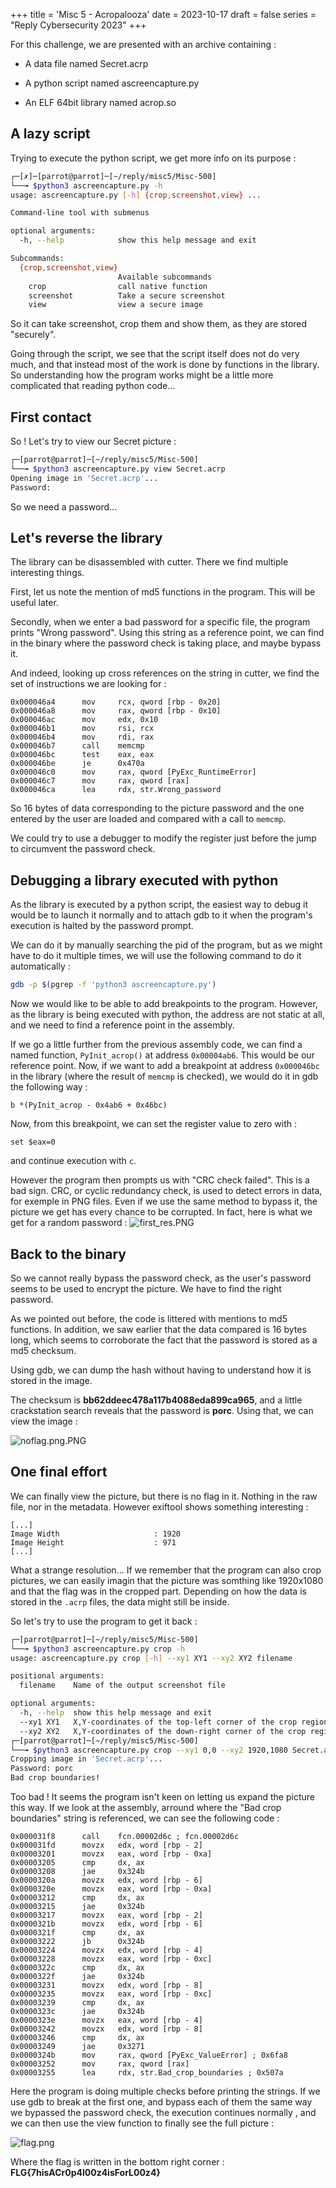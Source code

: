 +++
title = 'Misc 5 - Acropalooza'
date = 2023-10-17
draft = false
series = "Reply Cybersecurity 2023"
+++

For this challenge, we are presented with an archive containing :

- A data file named Secret.acrp

- A python script named ascreencapture.py

- An ELF 64bit library named acrop.so

## A lazy script

Trying to execute the python script, we get more info on its purpose :

```bash
┌─[✗]─[parrot@parrot]─[~/reply/misc5/Misc-500]
└──╼ $python3 ascreencapture.py -h
usage: ascreencapture.py [-h] {crop,screenshot,view} ...

Command-line tool with submenus

optional arguments:
  -h, --help            show this help message and exit

Subcommands:
  {crop,screenshot,view}
                        Available subcommands
    crop                call native function
    screenshot          Take a secure screenshot
    view                view a secure image
```

So it can take screenshot, crop them and show them, as they are stored "securely".

Going through the script, we see that the script itself does not do very much, and that instead most of the work is done by functions in the library. So understanding how the program works might be a little more complicated that reading python code...

## First contact

So ! Let's try to view our Secret picture : 

```bash
┌─[parrot@parrot]─[~/reply/misc5/Misc-500]
└──╼ $python3 ascreencapture.py view Secret.acrp 
Opening image in 'Secret.acrp'...
Password: 
```

So we need a password... 

## Let's reverse the library

The library can be disassembled with cutter. There we find multiple interesting things.

First, let us note the mention of md5 functions in the program. This will be useful later.

Secondly, when we enter a bad password for a specific file, the program prints "Wrong password". Using this string as a reference point, we can find in the binary where the password check is taking place, and maybe bypass it.

And indeed, looking up cross references on the string in cutter, we find the set of instructions we are looking for : 

```
0x000046a4      mov     rcx, qword [rbp - 0x20]
0x000046a8      mov     rax, qword [rbp - 0x10]
0x000046ac      mov     edx, 0x10
0x000046b1      mov     rsi, rcx
0x000046b4      mov     rdi, rax
0x000046b7      call    memcmp
0x000046bc      test    eax, eax
0x000046be      je      0x470a
0x000046c0      mov     rax, qword [PyExc_RuntimeError]
0x000046c7      mov     rax, qword [rax]
0x000046ca      lea     rdx, str.Wrong_password
```

So 16 bytes of data corresponding to the picture password and the one entered by the user are loaded and compared with a call to `memcmp`.

We could try to use a debugger to modify the register just before the jump to circumvent the password check.

## Debugging a library executed with python

As the library is executed by a python script, the easiest way to debug it would be to launch it normally and to attach gdb to it when the program's execution is halted by the password prompt.

We can do it by manually searching the pid of the program, but as we might have to do it multiple times, we will use the following command to do it automatically :

```bash
gdb -p $(pgrep -f 'python3 ascreencapture.py')
```

Now we would like to be able to add breakpoints to the program. However, as the library is being executed with python, the address are not static at all, and we need to find a reference point in the assembly. 

If we go a little further from the previous assembly code, we can find a named function, `PyInit_acrop()` at address `0x00004ab6`. This would be our reference point. Now, if we want to add a breakpoint at address `0x000046bc` in the library (where the result of `memcmp` is checked), we would do it in gdb the following way :

```
b *(PyInit_acrop - 0x4ab6 + 0x46bc)
```

Now, from this breakpoint, we can set the register value to zero with : 

```
set $eax=0
```

and continue execution with `c`. 

However the program then prompts us with "CRC check failed". This is a bad sign. CRC, or cyclic redundancy check, is used to detect errors in data, for exemple in PNG files. Even if we use the same method to bypass it, the picture we get has every chance to be corrupted. In fact, here is what we get for a random password :
![first_res.PNG](/images/8bb42503-5d20-490e-a26f-40cd9ab2823d.png)

## Back to the binary

So we cannot really bypass the password check, as the user's password seems to be used to encrypt the picture. We have to find the right password. 

As we pointed out before, the code is littered with mentions to md5 functions. In addition, we saw earlier that the data compared is 16 bytes long, which seems to corroborate the fact that the password is stored as a md5 checksum.

Using gdb, we can dump the hash without having to understand how it is stored in the image. 

The checksum is **bb62ddeec478a117b4088eda899ca965**, and a little crackstation search reveals that the password is **porc**. Using that, we can view the image :

![noflag.png.PNG](/images/9397b55f-8676-4803-852d-5e070110223e.png)

## One final effort

We can finally view the picture, but there is no flag in it. Nothing in the raw file, nor in the metadata. However exiftool shows something interesting :

```
[...]
Image Width                     : 1920
Image Height                    : 971
[...]
```

What a strange resolution... If we remember that the program can also crop pictures, we can easily imagin that the picture was somthing like 1920x1080 and that the flag was in the cropped part. Depending on how the data is stored in the `.acrp` files, the data might still be inside.

So let's try to use the program to get it back :

```bash
┌─[parrot@parrot]─[~/reply/misc5/Misc-500]
└──╼ $python3 ascreencapture.py crop -h
usage: ascreencapture.py crop [-h] --xy1 XY1 --xy2 XY2 filename

positional arguments:
  filename    Name of the output screenshot file

optional arguments:
  -h, --help  show this help message and exit
  --xy1 XY1   X,Y-coordinates of the top-left corner of the crop region
  --xy2 XY2   X,Y-coordinates of the down-right corner of the crop region
┌─[parrot@parrot]─[~/reply/misc5/Misc-500]
└──╼ $python3 ascreencapture.py crop --xy1 0,0 --xy2 1920,1080 Secret.acrp 
Cropping image in 'Secret.acrp'...
Password: porc
Bad crop boundaries!
```

Too bad ! It seems the program isn't keen on letting us expand the picture this way. If we look at the assembly, arround where the "Bad crop boundaries" string is referenced, we can see the following code :

```
0x000031f8      call    fcn.00002d6c ; fcn.00002d6c
0x000031fd      movzx   edx, word [rbp - 2]
0x00003201      movzx   eax, word [rbp - 0xa]
0x00003205      cmp     dx, ax
0x00003208      jae     0x324b
0x0000320a      movzx   edx, word [rbp - 6]
0x0000320e      movzx   eax, word [rbp - 0xa]
0x00003212      cmp     dx, ax
0x00003215      jae     0x324b
0x00003217      movzx   eax, word [rbp - 2]
0x0000321b      movzx   edx, word [rbp - 6]
0x0000321f      cmp     dx, ax
0x00003222      jb      0x324b
0x00003224      movzx   edx, word [rbp - 4]
0x00003228      movzx   eax, word [rbp - 0xc]
0x0000322c      cmp     dx, ax
0x0000322f      jae     0x324b
0x00003231      movzx   edx, word [rbp - 8]
0x00003235      movzx   eax, word [rbp - 0xc]
0x00003239      cmp     dx, ax
0x0000323c      jae     0x324b
0x0000323e      movzx   eax, word [rbp - 4]
0x00003242      movzx   edx, word [rbp - 8]
0x00003246      cmp     dx, ax
0x00003249      jae     0x3271
0x0000324b      mov     rax, qword [PyExc_ValueError] ; 0x6fa8
0x00003252      mov     rax, qword [rax]
0x00003255      lea     rdx, str.Bad_crop_boundaries ; 0x507a
```

Here the program is doing multiple checks before printing the strings. If we use gdb to break at the first one, and bypass each of them the same way we bypassed the password check, the execution continues normally , and we can then use the view function to finally see the full picture :

![flag.png](/images/7dc021ea-6352-4db8-981d-e7f13bc8048e.png)

Where the flag is written in the bottom right corner : **FLG{7hisACr0p4l00z4isForL00z4}**
